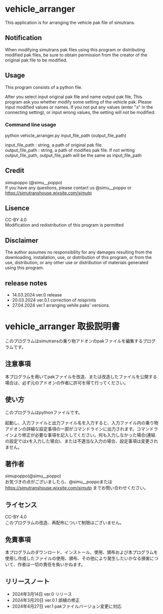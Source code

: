 # vehicle_arranger
This application is for arranging the vehicle pak file of simutrans.  
## Notification
When modifying simutrans pak files using this program or distributing modified pak files, be sure to obtain permission from the creator of the original pak file to be modified.
## Usage
This program consists of a python file.  

After you select input original pak file and name output pak file, This program ask you whether modify some setting of the vehicle pak. Please input modified values or names. If you not put any values (enter "x" in the connecting setting), or input wrong values, the setting will not be modified.
### Command line usage
python vehicle_arranger.py input_file_path (output_file_path)  

input_file_path : string, a path of original pak file.  
output_file_path : string, a path of modifies pak file. If not writing output_file_path, output_file_path will be the same as input_file_path
## Credit
simupoppo (@simu__poppo)  
If you have any questions, please contact us @simu__poppo or https://simutranshouse.wixsite.com/simutp

## Lisence
CC-BY 4.0  
Modification and redistribution of this program is permitted

## Disclaimer
The author assumes no responsibility for any damages resulting from the downloading, installation, use, or distribution of this program, or from the use, distribution, or any other use or distribution of materials generated using this program.

## release notes
- 14.03.2024 ver.0 release
- 20.03.2024 ver.0.1 correction of misprints
- 27.04.2024 ver.1 arranging vehile paks' versions.  

# vehicle_arranger 取扱説明書
このプログラムはsimutransの乗り物アドオンのpakファイルを編集するプログラムです。
## 注意事項
本プログラムを用いてpakファイルを改造、または改造したファイルを公開する場合は、必ず元のアドオンの作者に許可を得て行ってください。
## 使い方
このプログラムはpythonファイルです。

起動し、入力ファイルと出力ファイル名を入力すると、入力ファイル内の乗り物アドオンの詳細な設定事項の一部がコマンドラインに出力されます。コマンドラインより修正が必要な事項を記入してください。何も入力しなかった場合(連結の設定ではxを入力した場合)、または不適当な入力の場合、設定事項は変更されません。
## 著作者
simupoppo(@simu__poppo)  
お気づきの点がございましたら、@simu__poppoまたは https://simutranshouse.wixsite.com/simutp までお問い合わせください。
## ライセンス
CC-BY 4.0  
このプログラムの改造、再配布について制限はございません。
## 免責事項
本プログラムのダウンロード、インストール、使用、頒布および本プログラムを使用し作成したファイルの使用、頒布、その他により発生したいかなる損害について、作者は一切の責任を負いかねます。
## リリースノート
- 2024年3月14日 ver.0 リリース  
- 2024年3月20日 ver.0.1 誤植の修正
- 2024年4月27日 ver.1 pakファイルバージョン変更に対応  
